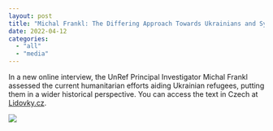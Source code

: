 ```yaml
---
layout: post
title: "Michal Frankl: The Differing Approach Towards Ukrainians and Syrians Suggests a Dismissive View of Post-Colonial Countries"
date: 2022-04-12
categories: 
  - "all"
  - "media"
---
```


In a new online interview, the UnRef Principal Investigator Michal Frankl assessed the current humanitarian efforts aiding Ukrainian refugees, putting them in a wider historical perspective. You can access the text in Czech at [Lidovky.cz](https://www.lidovky.cz/orientace/uprchlici-valka-na-ukrajine-historik-michal-frankl-syrie-akademie-ved-evropska-rada-pro-vyzkum.A220411_094913_ln_orientacer_ape).

[![](../../../../assets/images/lidovky.cz_.png)](https://www.lidovky.cz/orientace/uprchlici-valka-na-ukrajine-historik-michal-frankl-syrie-akademie-ved-evropska-rada-pro-vyzkum.A220411_094913_ln_orientacer_ape)

